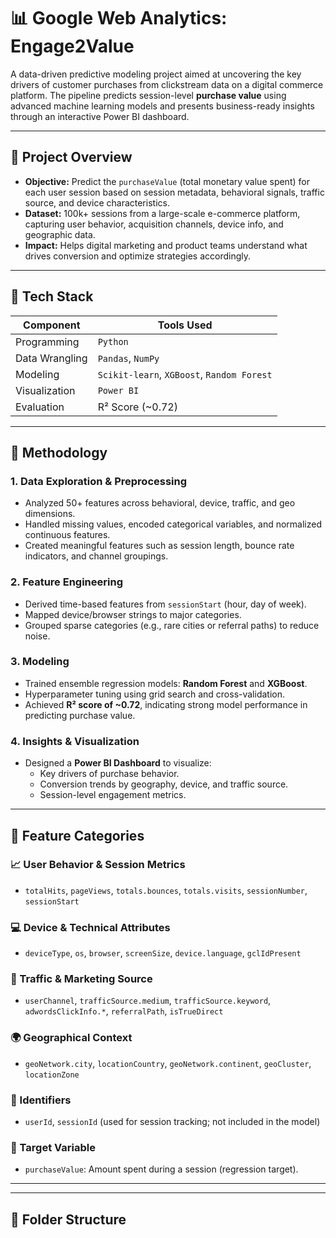 # 📊 Google Web Analytics: Engage2Value

A data-driven predictive modeling project aimed at uncovering the key drivers of customer purchases from clickstream data on a digital commerce platform. The pipeline predicts session-level **purchase value** using advanced machine learning models and presents business-ready insights through an interactive Power BI dashboard.

---

## 🚀 Project Overview

- **Objective:** Predict the `purchaseValue` (total monetary value spent) for each user session based on session metadata, behavioral signals, traffic source, and device characteristics.
- **Dataset:** 100k+ sessions from a large-scale e-commerce platform, capturing user behavior, acquisition channels, device info, and geographic data.
- **Impact:** Helps digital marketing and product teams understand what drives conversion and optimize strategies accordingly.

---

## 🔧 Tech Stack

| Component       | Tools Used                                  |
|----------------|----------------------------------------------|
| Programming     | `Python`                                    |
| Data Wrangling  | `Pandas`, `NumPy`                           |
| Modeling        | `Scikit-learn`, `XGBoost`, `Random Forest`  |
| Visualization   | `Power BI`                                  |
| Evaluation      | R² Score (~0.72)                            |

---

## 🧠 Methodology

### 1. Data Exploration & Preprocessing
- Analyzed 50+ features across behavioral, device, traffic, and geo dimensions.
- Handled missing values, encoded categorical variables, and normalized continuous features.
- Created meaningful features such as session length, bounce rate indicators, and channel groupings.

### 2. Feature Engineering
- Derived time-based features from `sessionStart` (hour, day of week).
- Mapped device/browser strings to major categories.
- Grouped sparse categories (e.g., rare cities or referral paths) to reduce noise.

### 3. Modeling
- Trained ensemble regression models: **Random Forest** and **XGBoost**.
- Hyperparameter tuning using grid search and cross-validation.
- Achieved **R² score of ~0.72**, indicating strong model performance in predicting purchase value.

### 4. Insights & Visualization
- Designed a **Power BI Dashboard** to visualize:
  - Key drivers of purchase behavior.
  - Conversion trends by geography, device, and traffic source.
  - Session-level engagement metrics.

---

## 🧾 Feature Categories

### 📈 User Behavior & Session Metrics
- `totalHits`, `pageViews`, `totals.bounces`, `totals.visits`, `sessionNumber`, `sessionStart`

### 💻 Device & Technical Attributes
- `deviceType`, `os`, `browser`, `screenSize`, `device.language`, `gclIdPresent`

### 📣 Traffic & Marketing Source
- `userChannel`, `trafficSource.medium`, `trafficSource.keyword`, `adwordsClickInfo.*`, `referralPath`, `isTrueDirect`

### 🌍 Geographical Context
- `geoNetwork.city`, `locationCountry`, `geoNetwork.continent`, `geoCluster`, `locationZone`

### 🔑 Identifiers
- `userId`, `sessionId` (used for session tracking; not included in the model)

### 🎯 Target Variable
- `purchaseValue`: Amount spent during a session (regression target).


---

---

## 📁 Folder Structure

